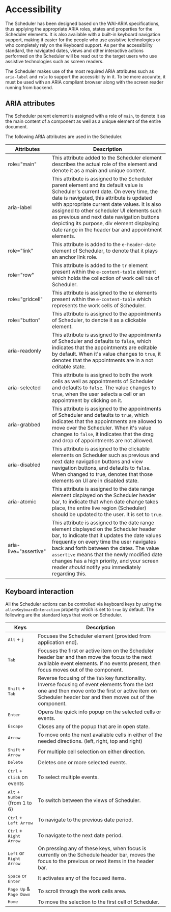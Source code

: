 # Accessibility

The Scheduler has been designed based on the WAI-ARIA specifications, thus applying the appropriate ARIA roles, states and properties for the Scheduler elements. It is also available with a built-in keyboard navigation support, making it easier for the people who use assistive technologies or who completely rely on the Keyboard support. As per the accessibility standard, the navigated dates, views and other interactive actions performed on the Scheduler will be read out to the target users who use assistive technologies such as screen readers.

The Scheduler makes use of the most required ARIA attributes such as `aria-label` and `role` to support the accessibility in it. To be more accurate, it must be used with an ARIA compliant browser along with the screen reader running from backend.

## ARIA attributes

The Scheduler parent element is assigned with a role of `main`, to denote it as the main content of a component as well as a unique element of the entire document.

The following ARIA attributes are used in the Scheduler.

| Attributes | Description |
|-------|---------|
| role="main" | This attribute added to the Scheduler element describes the actual role of the element and denote it as a main and unique content. |
| aria-label | This attribute is assigned to the Scheduler parent element and its default value is Scheduler's current date. On every time, the date is navigated, this attribute is updated with appropriate current date values. It is also assigned to other scheduler UI elements such as previous and next date navigation buttons depicting its purpose, div element displaying date range in the header bar and appointment elements. |
| role="link" | This attribute is added to the `e-header-date` element of Scheduler, to denote that it plays an anchor link role. |
| role="row" | This attribute is added to the `tr` element present within the `e-content-table` element which holds the collection of work cell `td`s of Scheduler. |
| role="gridcell" | This attribute is assigned to the `td` elements present within the `e-content-table` which represents the work cells of Scheduler. |
| role="button" | This attribute is assigned to the appointments of Scheduler, to denote it as a clickable element. |
| aria-readonly | This attribute is assigned to the appointments of Scheduler and defaults to `false`, which indicates that the appointments are editable by default. When it's value changes to `true`, it denotes that the appointments are in a not editable state. |
| aria-selected | This attribute is assigned to both the work cells as well as appointments of Scheduler and defaults to `false`. The value changes to `true`, when the user selects a cell or an appointment by clicking on it. |
| aria-grabbed | This attribute is assigned to the appointments of Scheduler and defaults to `true`, which indicates that the appointments are allowed to move over the Scheduler. When it's value changes to `false`, it indicates that the drag and drop of appointments are not allowed. |
| aria-disabled | This attribute is assigned to the clickable elements on Scheduler such as previous and next date navigation buttons and view navigation buttons, and defaults to `false`. When changed to true, denotes that those elements on UI are in disabled state. |
| aria-atomic | This attribute is assigned to the date range element displayed on the Scheduler header bar, to indicate that when date change takes place, the entire live region (Scheduler) should be updated to the user. It is set to `true`. |
| aria-live="assertive" | This attribute is assigned to the date range element displayed on the Scheduler header bar, to indicate that it updates the date values frequently on every time the user navigates back and forth between the dates. The value `assertive` means that the newly modified date changes has a high priority, and your screen reader *should* notify you immediately regarding this.

## Keyboard interaction

All the Scheduler actions can be controlled via keyboard keys by using the `allowKeyboardInteraction` property which is set to `true` by default. The following are the standard keys that work on Scheduler.

Keys | Description |
|-----|-----|
| <kbd>Alt</kbd> + <kbd>j</kbd> | Focuses the Scheduler element [provided from application end]. |
| <kbd>Tab</kbd> | Focuses the first or active item on the Scheduler header bar and then move the focus to the next available event elements. If no events present, then focus moves out of the component. |
| <kbd>Shift</kbd> + <kbd>Tab</kbd> | Reverse focusing of the `Tab` key functionality. Inverse focusing of event elements from the last one and then move onto the first or active item on Scheduler header bar and then moves out of the component.
| <kbd>Enter</kbd> | Opens the quick info popup on the selected cells or events. |
| <kbd>Escape</kbd> | Closes any of the popup that are in open state. |
| <kbd>Arrow</kbd> | To move onto the next available cells in either of the needed directions. (left, right, top and right) |
| <kbd>Shift</kbd> + <kbd>Arrow</kbd> | For multiple cell selection on either direction. |
| <kbd>Delete</kbd> | Deletes one or more selected events. |
| <kbd>Ctrl</kbd> + <kbd>Click</kbd> on events | To select multiple events. |
| <kbd>Alt</kbd> + <kbd>Number</kbd> (from 1 to 6) |To switch between the views of Scheduler. |
| <kbd>Ctrl</kbd> + <kbd>Left Arrow</kbd> | To navigate to the previous date period. |
| <kbd>Ctrl</kbd> + <kbd>Right Arrow</kbd> | To navigate to the next date period. |
| <kbd>Left</kbd> or <kbd>Right Arrow</kbd> | On pressing any of these keys, when focus is currently on the Schedule header bar, moves the focus to the previous or next items in the header bar. |
| <kbd>Space</kbd> or <kbd>Enter</kbd> | It activates any of the focused items. |
| <kbd>Page Up</kbd> & <kbd>Page Down</kbd> | To scroll through the work cells area. |
| <kbd>Home</kbd> | To move the selection to the first cell of Scheduler. |